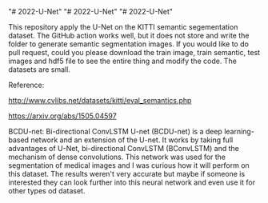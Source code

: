 "# 2022-U-Net" 
"# 2022-U-Net" 
"# 2022-U-Net" 

This repository apply the U-Net on the KITTI semantic segementation dataset. The GitHub action works well, but it does not store and write the folder to generate semantic segmentation images. If you would like to do pull request, could you please download the train image, train semantic, test images and hdf5 file to see the entire thing and modify the code. The datasets are small. 

Reference:

http://www.cvlibs.net/datasets/kitti/eval_semantics.php

https://arxiv.org/abs/1505.04597

BCDU-net:
Bi-directional ConvLSTM U-net (BCDU-net) is a deep learning-based network and an extension of
the U-net. It works by taking full advantages of U-Net, bi-directional ConvLSTM (BConvLSTM)
and the mechanism of dense convolutions. 
This network was used for the segmentation of medical images and I was curious how it will perform on this dataset. The results weren't very accurate but maybe if someone is interested they can look further into this neural network and even use it for other types od dataset.
